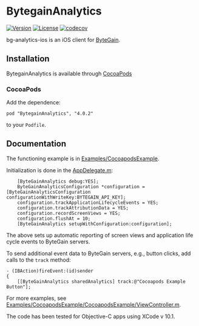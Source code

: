 # BytegainAnalytics
[![Version](https://img.shields.io/cocoapods/v/ByteaginAnalytics.svg?style=flat)](https://cocoapods.org//pods/BytegainAnalytics)
[![License](https://img.shields.io/cocoapods/l/BytegainAnalytics.svg?style=flat)](http://cocoapods.org/pods/BytegainAnalytics)
[![codecov](https://codecov.io/gh/segmentio/analytics-ios/branch/master/graph/badge.svg)](https://codecov.io/gh/segmentio/analytics-ios)

bg-analytics-ios is an iOS client for [ByteGain](https://bytegain.com).

## Installation

BytegainAnalytics is available through [CocoaPods](http://cocoapods.org)

### CocoaPods

Add the dependence:
```
pod "BytegainAnalytics", "4.0.2"
```
to your `Podfile`.

## Documentation

The functioning example is in [Examples/CocoapodsExample](./Examples/CocoapodsExample).

Initialization is done in the [AppDelegate.m](./Examples/CocoapodsExample/AppDelegate.m):
```
    [ByteGainAnalytics debug:YES];
    ByteGainAnalyticsConfiguration *configuration = [ByteGainAnalyticsConfiguration configurationWithWriteKey:BYTEGAIN_API_KEY];
    configuration.trackApplicationLifecycleEvents = YES;
    configuration.trackAttributionData = YES;
    configuration.recordScreenViews = YES;
    configuration.flushAt = 10;
    [ByteGainAnalytics setupWithConfiguration:configuration];
```
The above sets up automatic reporting of screen views and application life cycle events to ByteGain servers.

To send additional event data to ByteGain servers, e.g., button clicks, add calls to the `track` method:
```
- (IBAction)fireEvent:(id)sender
{
    [[ByteGainAnalytics sharedAnalytics] track:@"Cocoapods Example Button"];
```

For more examples, see [Examples/CocoapodsExample/CocoapodsExample/ViewController.m](./Examples/CocoapodsExample/CocoapodsExample/ViewController.m).

The code has been tested for Objective-C apps using XCode v 10.1.
